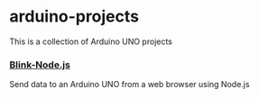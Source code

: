 # arduino-projects
This is a collection of Arduino UNO projects

### [Blink-Node.js](../master/blink-nodejs)
Send data to an Arduino UNO from a web browser using Node.js

